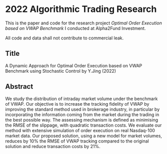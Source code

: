 # 2022 Algorithmic Trading Research
This is the paper and code for the research project *Optimal Order Execution based on VWAP Benchmark* I conducted at Alpha2Fund Investment.  
  
All code and data shall not contribute to commercial leak.  
 
## Title
A Dynamic Approach for Optimal Order Execution based on VWAP Benchmark using Stochastic Control by Y.Jing (2022)

## Abstract
We study the distribution of intraday market volume under the benchmark of VWAP.
Our objective is to increase the tracking fidelity of VWAP by improving the standard
method used in brokerage industry, in particular by incorporating the information coming
from the market during the trading in the best possible way. The assessing mechanism is
defined as minimising the RMSE of the slippage, with quadratic transaction costs. We
evaluate our method with extensive simulation of order execution on real Nasdaq-100
market data. Our proposed solution, using a new model for market volumes, reduces
by 10% the RMSE of VWAP tracking compared to the original solution and reduce
transaction costs by 21%.


  


